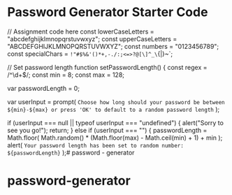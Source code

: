# Password Generator Starter Code
// Assignment code here
const lowerCaseLetters = "abcdefghijklmnopqrstuvwxyz";
const upperCaseLetters = "ABCDEFGHIJKLMNOPQRSTUVWXYZ";
const numbers = "0123456789";
const specialChars = `!"#$%&'()*+,-./:;<=>?@[\]^_\`{|}~`;

// Set password length
function setPasswordLength() {
  const regex = /^\d+$/;
  const min = 8;
  const max = 128;

  var passwordLength = 0;

  var userInput = prompt(
    `Choose how long should your password be between ${min}-${max} or press 'OK' to default to a random password length`
  );

  if (userInput === null || typeof userInput === "undefined") {
    alert("Sorry to see you go!");
    return;
  } else if (userInput === "") {
    passwordLength = Math.floor(
      Math.random() * (Math.floor(max) - Math.ceil(min) + 1) + min
    );
    alert(
      `Your password length has been set to random number: ${passwordLength}`
    );# password - generator
# password-generator
